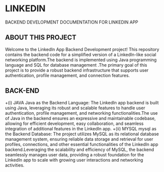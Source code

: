 # LINKEDIN
BACKEND DEVELOPMENT DOCUMENTATION FOR LINKEDIN APP

 ## ABOUT THIS PROJECT
Welcome to the LinkedIn App Backend Development project! This repository contains the backend code for a simplified version of a LinkedIn-like social networking platform.The backend is implemented using Java programming language and  SQL for database management .The primary goal of this project is to provide a robust backend infrastructure that supports user authentication, profile management, and connection features.

## BACK-END
+(i) JAVA
          Java as the Backend Language:
          The LinkedIn app backend is built using Java, leveraging its robust and scalable features to handle user authentication, profile management, and networking functionalities.The use of Java in the backend ensures an expressive and maintainable codebase, allowing for efficient development, easy collaboration, and seamless integration of additional features in the LinkedIn app.
+(ii) MYSQL 
          mysql as the Backend Database:
          The project utilizes MySQL as its relational database management system, ensuring reliable data storage and retrieval for user profiles, connections, and other essential functionalities of the LinkedIn app backend.Leveraging the scalability and efficiency of MySQL, the backend seamlessly manages user data, providing a robust foundation for the LinkedIn app to scale with growing user interactions and networking activities.
